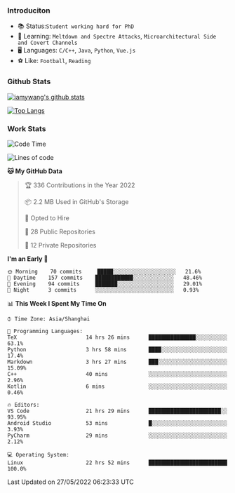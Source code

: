 ### Introduciton

- 📚 Status:`Student working hard for PhD`
- 🔎 Learning: `Meltdown and Spectre Attacks`, `Microarchitectural Side and Covert Channels`
- 🖥️ Languages: `C/C++`, `Java`, `Python`, `Vue.js`
- ⚽ Like: `Football`, `Reading`

### Github Stats

[![iamywang's github stats](https://github-readme-stats.vercel.app/api?username=iamywang&count_private=true&show_icons=true)]()

[![Top Langs](https://github-readme-stats.vercel.app/api/top-langs/?username=iamywang&layout=compact)]()

### Work Stats

<!--START_SECTION:waka-->
![Code Time](http://img.shields.io/badge/Code%20Time-356%20hrs%2024%20mins-blue)

![Lines of code](https://img.shields.io/badge/From%20Hello%20World%20I%27ve%20Written--40%20Thousand%20lines%20of%20code-blue)

**🐱 My GitHub Data** 

> 🏆 336 Contributions in the Year 2022
 > 
> 📦 2.2 MB Used in GitHub's Storage 
 > 
> 💼 Opted to Hire
 > 
> 📜 28 Public Repositories 
 > 
> 🔑 12 Private Repositories  
 > 
**I'm an Early 🐤** 

```text
🌞 Morning    70 commits     █████░░░░░░░░░░░░░░░░░░░░   21.6% 
🌆 Daytime    157 commits    ████████████░░░░░░░░░░░░░   48.46% 
🌃 Evening    94 commits     ███████░░░░░░░░░░░░░░░░░░   29.01% 
🌙 Night      3 commits      ░░░░░░░░░░░░░░░░░░░░░░░░░   0.93%

```


📊 **This Week I Spent My Time On** 

```text
⌚︎ Time Zone: Asia/Shanghai

💬 Programming Languages: 
TeX                      14 hrs 26 mins      ███████████████░░░░░░░░░░   63.1% 
Python                   3 hrs 58 mins       ████░░░░░░░░░░░░░░░░░░░░░   17.4% 
Markdown                 3 hrs 27 mins       ███░░░░░░░░░░░░░░░░░░░░░░   15.09% 
C++                      40 mins             ░░░░░░░░░░░░░░░░░░░░░░░░░   2.96% 
Kotlin                   6 mins              ░░░░░░░░░░░░░░░░░░░░░░░░░   0.46%

🔥 Editors: 
VS Code                  21 hrs 29 mins      ███████████████████████░░   93.95% 
Android Studio           53 mins             █░░░░░░░░░░░░░░░░░░░░░░░░   3.93% 
PyCharm                  29 mins             ░░░░░░░░░░░░░░░░░░░░░░░░░   2.12%

💻 Operating System: 
Linux                    22 hrs 52 mins      █████████████████████████   100.0%

```


 Last Updated on 27/05/2022 06:23:33 UTC
<!--END_SECTION:waka-->
